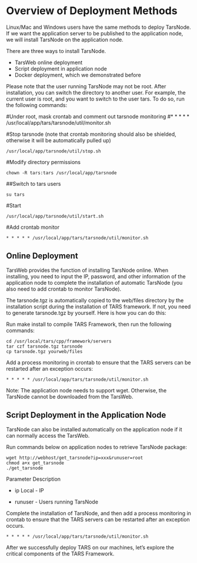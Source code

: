 # Overview of Deployment Methods

Linux/Mac and Windows users have the same methods to deploy TarsNode. If we want the application server to be published to the application node, we will install TarsNode on the application node.

There are three ways to install TarsNode.

- TarsWeb online deployment
- Script deployment in application node
- Docker deployment, which we demonstrated before

Please note that the user running TarsNode may not be root. After installation, you can switch the directory to another user. For example, the current user is root, and you want to switch to the user tars. To do so, run the following commands:

#Under root, mask crontab and comment out tarsnode monitoring
#* * * * * /usr/local/app/tars/tarsnode/util/monitor.sh

#Stop tarsnode (note that crontab monitoring should also be shielded, otherwise it will be automatically pulled up)

    /usr/local/app/tarsnode/util/stop.sh

#Modify directory permissions

    chown -R tars:tars /usr/local/app/tarsnode

##Switch to tars users

    su tars

#Start

    /usr/local/app/tarsnode/util/start.sh

#Add crontab monitor

    * * * * * /usr/local/app/tars/tarsnode/util/monitor.sh

## Online Deployment

TarsWeb provides the function of installing TarsNode online. When installing, you need to input the IP, password, and other information of the application node to complete the installation of automatic TarsNode (you also need to add crontab to monitor TarsNode).

The tarsnode.tgz is automatically copied to the web/files directory by the installation script during the installation of TARS framework.
If not, you need to generate tarsnode.tgz by yourself. Here is how you can do this:

Run make install to compile TARS Framework, then run the following commands:

    cd /usr/local/tars/cpp/framework/servers
    tar czf tarsnode.tgz tarsnode
    cp tarsnode.tgz yourweb/files

Add a process monitoring in crontab to ensure that the TARS servers can be restarted after an exception occurs:

    * * * * * /usr/local/app/tars/tarsnode/util/monitor.sh

Note: The application node needs to support wget. Otherwise, the TarsNode cannot be downloaded from the TarsWeb.

## Script Deployment in the Application Node

TarsNode can also be installed automatically on the application node if it can normally access the TarsWeb.

Run commands below on application nodes to retrieve TarsNode package:

    wget http://webhost/get_tarsnode?ip=xxx&runuser=root
    chmod a+x get_tarsnode
    ./get_tarsnode

Parameter Description

- ip Local - IP

- runuser - Users running TarsNode

Complete the installation of TarsNode, and then add a process monitoring in crontab to ensure that the TARS servers can be restarted after an exception occurs.

    * * * * * /usr/local/app/tars/tarsnode/util/monitor.sh

After we successfully deploy TARS on our machines, let’s explore the critical components of the TARS Framework.

